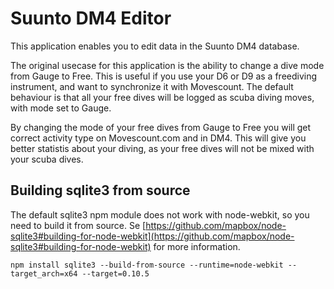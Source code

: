 # Suunto DM4 Editor
This application enables you to edit data in the Suunto DM4 database.

The original usecase for this application is the ability to change a dive mode from Gauge to Free. This is useful if you use your D6 or D9 as a freediving instrument, and want to synchronize it with Movescount. The default behaviour is that all your free dives will be logged as scuba diving moves, with mode set to Gauge.

By changing the mode of your free dives from Gauge to Free you will get correct activity type on Movescount.com and in DM4. This will give you better statistis about your diving, as your free dives will not be mixed with your scuba dives.

## Building sqlite3 from source
The default sqlite3 npm module does not work with node-webkit, so you need to build it from source. Se [https://github.com/mapbox/node-sqlite3#building-for-node-webkit](https://github.com/mapbox/node-sqlite3#building-for-node-webkit) for more information.

```
npm install sqlite3 --build-from-source --runtime=node-webkit --target_arch=x64 --target=0.10.5
```
